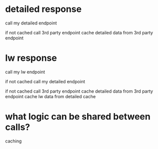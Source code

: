 

# detailed response
call my detailed endpoint

if not cached
call 3rd party endpoint
cache detailed data from 3rd party endpoint


# lw response
call my lw endpoint

if not cached
call my detailed endpoint

if not cached
call 3rd party endpoint
cache detailed data from 3rd party endpoint
cache lw data from detailed cache



# what logic can be shared between calls?
caching

